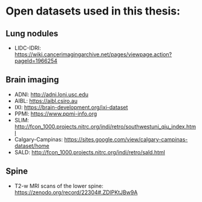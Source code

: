 # Open datasets used in this thesis: 

## Lung nodules 

- LIDC-IDRI: https://wiki.cancerimagingarchive.net/pages/viewpage.action?pageId=1966254

## Brain imaging

- ADNI: http://adni.loni.usc.edu
- AIBL: https://aibl.csiro.au
- IXI: https://brain-development.org/ixi-dataset
- PPMI: https://www.ppmi-info.org
- SLIM: http://fcon_1000.projects.nitrc.org/indi/retro/southwestuni_qiu_index.html
- Calgary-Campinas: https://sites.google.com/view/calgary-campinas-dataset/home
- SALD: http://fcon_1000.projects.nitrc.org/indi/retro/sald.html

## Spine

- T2-w MRI scans of the lower spine: https://zenodo.org/record/22304#.ZDlPKtJBw9A

